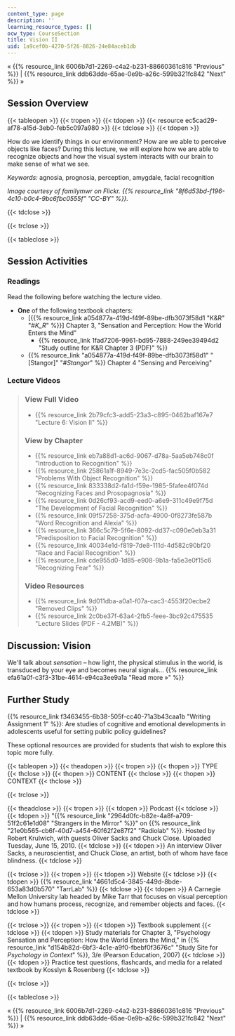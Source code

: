 ```yaml
---
content_type: page
description: ''
learning_resource_types: []
ocw_type: CourseSection
title: Vision II
uid: 1a9cef0b-4270-5f26-8826-24e84aceb1db
---
```


« {{% resource_link 6006b7d1-2269-c4a2-b231-88660361c816 "Previous" %}} | {{% resource_link ddb63dde-65ae-0e9b-a26c-599b321fc842 "Next" %}} »

Session Overview
----------------

{{< tableopen >}}
{{< tropen >}}
{{< tdopen >}}
{{< resource ec5cad29-af78-a15d-3eb0-feb5c097a980 >}}
{{< tdclose >}}
{{< tdopen >}}


How do we identify things in our environment? How are we able to perceive objects like faces? During this lecture, we will explore how we are able to recognize objects and how the visual system interacts with our brain to make sense of what we see.

_Keywords:_ agnosia, prognosia, perception, amygdale, facial recognition

_Image courtesy of familymwr on Flickr. {{% resource_link "8f6d53bd-f196-4c10-b0c4-9bc6fbc0555f" "CC-BY" %}}._


{{< tdclose >}}

{{< trclose >}}

{{< tableclose >}}

Session Activities
------------------

### Readings

Read the following before watching the lecture video.

*   **One** of the following textbook chapters:
    *   \[{{% resource_link a054877a-419d-f49f-89be-dfb3073f58d1 "K&R" "#_K_R_" %}}\] Chapter 3, "Sensation and Perception: How the World Enters the Mind"
        *   {{% resource_link 1fad7206-9961-bd95-7888-249ee39494d2 "Study outline for K&R Chapter 3 (PDF)" %}}
    *   {{% resource_link "a054877a-419d-f49f-89be-dfb3073f58d1" "\[Stangor\]" "#_Stangor_" %}} Chapter 4 "Sensing and Perceiving"

### Lecture Videos

> ### View Full Video
> 
> *   {{% resource_link 2b79cfc3-add5-23a3-c895-0462baf167e7 "Lecture 6: Vision II" %}}
> 
> ### View by Chapter
> 
> *   {{% resource_link eb7a88d1-ac6d-9067-d78a-5aa5eb748c0f "Introduction to Recognition" %}}
> *   {{% resource_link 25861a1f-8949-7e3c-2cd5-fac505f0b582 "Problems With Object Recognition" %}}
> *   {{% resource_link 833338d2-fa1d-f59e-1985-5fafee4f074d "Recognizing Faces and Prosopagnosia" %}}
> *   {{% resource_link 0d26cf93-acd9-eed0-a6e9-311c49e9f75d "The Development of Facial Recognition" %}}
> *   {{% resource_link 09f57258-375d-acfa-4900-0f8273fe587b "Word Recognition and Alexia" %}}
> *   {{% resource_link 366c5c79-5f6e-8092-dd37-c090e0eb3a31 "Predisposition to Facial Recognition" %}}
> *   {{% resource_link 40034e1d-f819-7de8-111d-4d582c90bf20 "Race and Facial Recognition" %}}
> *   {{% resource_link cde955d0-1d85-e908-9b1a-fa5e3e0f15c6 "Recognizing Fear" %}}
> 
> ### Video Resources
> 
> *   {{% resource_link 9d011dba-a0a1-f07a-cac3-4553f20ecbe2 "Removed Clips" %}}
> *   {{% resource_link 2c0be37f-63a4-2fb5-feee-3bc92c475535 "Lecture Slides (PDF - 4.2MB)" %}}

Discussion: Vision
------------------

We'll talk about _sensation_ – how light, the physical stimulus in the world, is transduced by your eye and becomes neural signals… {{% resource_link efa61a0f-c3f3-31be-4614-e94ca3ee9a1a "Read more »" %}}

Further Study
-------------

{{% resource_link f3463455-6b38-505f-cc40-71a3b43caa1b "Writing Assignment 1" %}}: Are studies of cognitive and emotional developments in adolescents useful for setting public policy guidelines?

These optional resources are provided for students that wish to explore this topic more fully.

{{< tableopen >}}
{{< theadopen >}}
{{< tropen >}}
{{< thopen >}}
TYPE
{{< thclose >}}
{{< thopen >}}
CONTENT
{{< thclose >}}
{{< thopen >}}
CONTEXT
{{< thclose >}}

{{< trclose >}}

{{< theadclose >}}
{{< tropen >}}
{{< tdopen >}}
Podcast
{{< tdclose >}}
{{< tdopen >}}
"{{% resource_link "2964d0fc-b82e-4a8f-a709-51f2c61e1d08" "Strangers in the Mirror" %}}" on {{% resource_link "21e0b565-cb6f-40d7-a454-60f62f2e87f2" "Radiolab" %}}. Hosted by Robert Krulwich, with guests Oliver Sacks and Chuck Close. Uploaded Tuesday, June 15, 2010.
{{< tdclose >}}
{{< tdopen >}}
An interview Oliver Sacks, a neuroscientist, and Chuck Close, an artist, both of whom have face blindness.
{{< tdclose >}}

{{< trclose >}}
{{< tropen >}}
{{< tdopen >}}
Website
{{< tdclose >}}
{{< tdopen >}}
{{% resource_link "4661d5c4-3845-449d-8bde-653a83d0b570" "TarrLab" %}}
{{< tdclose >}}
{{< tdopen >}}
A Carnegie Mellon University lab headed by Mike Tarr that focuses on visual perception and how humans process, recognize, and remember objects and faces.
{{< tdclose >}}

{{< trclose >}}
{{< tropen >}}
{{< tdopen >}}
Textbook supplement
{{< tdclose >}}
{{< tdopen >}}
Study materials for Chapter 3, "Psychology Sensation and Perception: How the World Enters the Mind," in {{% resource_link "d154b82d-6bf3-4c1e-a9f0-fbebf0f3676c" "Study Site for _Psychology in Context_" %}}, 3/e (Pearson Education, 2007)
{{< tdclose >}}
{{< tdopen >}}
Practice test questions, flashcards, and media for a related textbook by Kosslyn & Rosenberg
{{< tdclose >}}

{{< trclose >}}

{{< tableclose >}}

« {{% resource_link 6006b7d1-2269-c4a2-b231-88660361c816 "Previous" %}} | {{% resource_link ddb63dde-65ae-0e9b-a26c-599b321fc842 "Next" %}} »
